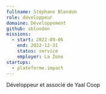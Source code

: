 ```yaml
---
fullname: Stéphane Blondon
role: développeur
domaine: Développement
github: sblondon
missions:
  - start: 2022-09-06
    end: 2022-12-31
    status: service
    employer: La Zone
startups:
  - plateforme.impact
---
```


Développeur et associé de Yaal Coop
